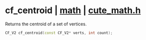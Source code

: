 # cf_centroid | [math](https://github.com/RandyGaul/cute_framework/blob/master/docs/math_readme.md) | [cute_math.h](https://github.com/RandyGaul/cute_framework/blob/master/include/cute_math.h)

Returns the centroid of a set of vertices.

```cpp
CF_V2 cf_centroid(const CF_V2* verts, int count);
```

